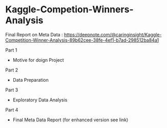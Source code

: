 # Kaggle-Competion-Winners-Analysis
Final Report on Meta Data : https://deepnote.com/@caringinsight/Kaggle-Competition-Winner-Analysis-89b62cee-38fe-4ef1-b7ad-298512ba84a1

Part 1
- Motive for doign Project

Part 2
- Data Preparation

Part 3
- Exploratory Data Analysis

Part 4
- Final Meta Data Report (for enhanced version see link)
